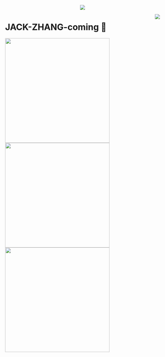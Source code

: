 <a href="https://github.com/JACK-ZHANG-coming">

  <p align="center">
    <img src="https://github-profile-trophy.vercel.app/?username=11days&column=7&theme=onedark"/>
  </p>

</a>

<a href="#">
  <img align="right" src="https://metrics.lecoq.io/11days?template=terminal" />
</a>

# JACK-ZHANG-coming 🌝

<img width="340px" src="https://github-readme-stats.vercel.app/api?username=11days&theme=vue-dark&count_private=true&show_icons=true">
<img width="340px" src="https://github-readme-stats.vercel.app/api/top-langs/?username=11days&theme=vue-dark&layout=compact">
<img width="340px" src="https://github-readme-stats.vercel.app/api/pin/?username=11days&repo=11days&theme=dark">
